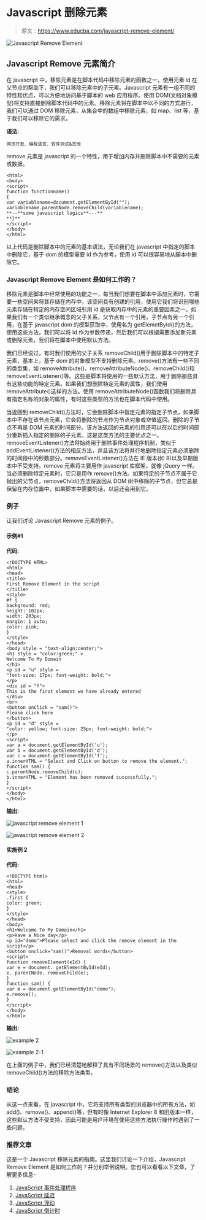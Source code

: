 # Javascript 删除元素

> 原文：<https://www.educba.com/javascript-remove-element/>

![Javascript Remove Element](img/cf78eea22a60f5055d9da3a9e5540b31.png)



## Javascript Remove 元素简介

在 javascript 中，移除元素是在脚本代码中移除元素的函数之一，使用元素 id 在父节点的帮助下，我们可以移除元素中的子元素。Javascript 元素有一组不同的特性和优点，可以方便地访问基于脚本的 web 应用程序。使用 DOM(文档对象模型)将支持直接删除脚本代码中的元素。移除元素将在脚本中以不同的方式进行，我们可以通过 DOM 移除元素，从集合中的数组中移除元素，如 map、list 等，基于我们可以移除它的需求。

**语法:**

<small>网页开发、编程语言、软件测试&其他</small>

remove 元素是 javascript 的一个特性，用于增加内存并删除脚本中不需要的元素或数据。

```
<html>
<body>
<script>
function functionname()
{
var variablename=document.getElementById("");
variablename.parentNode.removeChild(variablename);
**--**some javascript logics**---**
**}**
</script>
</body>
</html>
```

以上代码是删除脚本中的元素的基本语法，无论我们在 javascript 中指定的脚本中删除它，基于 dom 的模型需要 id 作为参考，使用 id 可以很容易地从脚本中删除它。

### Javascript Remove Element 是如何工作的？

移除元素是脚本中经常使用的功能之一，每当我们想要在脚本中添加元素时，它需要一些空间来将其存储在内存中，该空间具有创建的引用，使用它我们将识别哪些元素存储在特定的内存空间区域引用 id 是获取内存中的元素的重要因素之一。如果我们有一个类似继承概念的父子关系，父节点有一个引用，子节点有另一个引用，在基于 javascript dom 的模型获取中，使用名为 getElemetById()的方法，使用这些方法，我们可以将 Id 作为参数传递，然后我们可以根据需要添加新元素或删除元素，我们将在脚本中使用默认方法。

我们已经说过，有时我们使用的父子关系 removeChild()用于删除脚本中的特定子元素，基本上，基于 dom 的对象模型不支持删除元素。remove()方法有一些不同的类型集，如 removeAttribute()、removeAttributeNode()、removeChild()和 removeEventListener()等。这些是脚本将使用的一些默认方法，用于删除那些具有这些功能的特定元素。如果我们想删除特定元素的属性，我们使用 removeAttribute()这样的方法。使用 removeAttributeNode()函数我们将删除具有指定名称的对象的属性，有时这些类型的方法也在脚本代码中使用。

当返回到 removeChild()方法时，它会删除脚本中指定元素的指定子节点，如果脚本中不存在该节点元素，它会将删除的节点作为节点对象或空值返回。删除的子节点不再是 DOM 元素的时间部分。该方法返回的元素的引用还可以在以后的时间部分重新插入指定的删除的子元素，这是这类方法的主要优点之一。removeEventListener()方法将始终用于删除事件处理程序机制，类似于 addEventListener()方法的相反方法，并且该方法将并行地删除指定元素必须删除的时间段中的秒数部分。removeEventListener()方法在 IE 版本(如 8)以及早期版本中不受支持。remove 元素将主要用作 javascript 库框架，就像 jQuery 一样。当必须删除特定元素时，它只是用作 remove()方法。如果特定的子节点不属于它抛出的父节点，removeChild()方法将返回从 DOM 树中移除的子节点，但它总是保留在内存位置中，如果脚本中需要的话，以后还会用到它。

### 例子

让我们讨论 Javascript Remove 元素的例子。

#### 示例#1

**代码:**

```
<!DOCTYPE HTML>
<html>
<head>
<title>
First Remove Element in the script
</title>
<style>
#f {
background: red;
height: 102px;
width: 203px;
margin: 1 auto;
color: pink;
}
</style>
</head>
<body style = "text-align:center;">
<h1 style = "color:green;" >
Welcome To My Domain
</h1>
<p id = "u" style =
"font-size: 17px; font-weight: bold;">
</p>
<div id = "f">
This is the first element we have already entered
</div>
<br>
<button onClick = "sam()">
Please click here
</button>
<p id = "d" style =
"color: yellow; font-size: 25px; font-weight: bold;">
</p>
<script>
var a = document.getElementById('u');
var b = document.getElementById('d');
var c = document.getElementById('f');
a.innerHTML = "Select and Click on button to remove the element.";
function sam() {
c.parentNode.removeChild(c);
b.innerHTML = "Element has been removed successfully.";
}
</script>
</body>
</html>
```

**输出:**

![javascript remove element 1](img/8c912d7ce32e0b141f527a52ff2f0093.png)



![javascript remove element 2](img/1bcd1406dde0c7bf3c975750a818e0cc.png)



#### 实施例 2

**代码:**

```
<!DOCTYPE html>
<html>
<head>
<style>
.first {
color: green;
}
</style>
</head>
<body>
<h1>Welcome To My Domain</h1>
<p>Have a Nice day</p>
<p id="demo">Please select and click the remove element in the script</p>
<button onclick="sam()">Removal words</button>
<script>
function removeElement(eId) {
var e = document. getElementById(eId);
e. parentNode. removeChild(e);
}
function sam() {
var m = document.getElementById("demo");
m.remove();
}
</script>
</body>
</html>
```

**输出:**

![example 2](img/3cf1c9e27820621332956b95a3956753.png)



![example 2-1](img/75bc30071a12a01a46570bf1b26ab5b8.png)



在上面的例子中，我们已经清楚地解释了具有不同场景的 remove()方法以及类似 removeChild()方法的移除方法类型。

### 结论

从这一点来看，在 javascript 中，它将支持所有类型的浏览器中的所有方法，如 add()、remove()、append()等，但有时像 Internet Explorer 8 和旧版本一样，这些默认方法不受支持，因此可能是用户环境在使用这些方法执行操作时遇到了一些问题。

### 推荐文章

这是一个 Javascript 移除元素的指南。这里我们讨论一下介绍，Javascript Remove Element 是如何工作的？并分别举例说明。您也可以看看以下文章，了解更多信息–

1.  [JavaScript 事件处理程序](https://www.educba.com/javascript-event-handler/)
2.  [JavaScript 延迟](https://www.educba.com/javascript-delay/)
3.  [JavaScript 浮动](https://www.educba.com/javascript-floating/)
4.  [JavaScript 倒计时](https://www.educba.com/javascript-countdown/)





